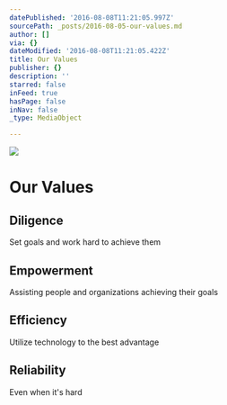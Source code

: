```yaml
---
datePublished: '2016-08-08T11:21:05.997Z'
sourcePath: _posts/2016-08-05-our-values.md
author: []
via: {}
dateModified: '2016-08-08T11:21:05.422Z'
title: Our Values
publisher: {}
description: ''
starred: false
inFeed: true
hasPage: false
inNav: false
_type: MediaObject

---
```

![](https://the-grid-user-content.s3-us-west-2.amazonaws.com/ec86fe0b-00e5-458b-9554-85115281269a.jpg)

# Our Values

## **Diligence**

Set goals and work hard to achieve them

## **Empowerment**

Assisting people and organizations achieving their goals

## **Efficiency**

Utilize technology to the best advantage

## **Reliability**

Even when it's hard